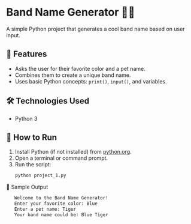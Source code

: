 # Band Name Generator 🎸🎶

A simple Python project that generates a cool band name based on user input.  

## 📌 Features
- Asks the user for their favorite color and a pet name.
- Combines them to create a unique band name.
- Uses basic Python concepts: `print()`, `input()`, and variables.

## 🛠️ Technologies Used
- Python 3

## 🚀 How to Run
1. Install Python (if not installed) from [python.org](https://www.python.org/).
2. Open a terminal or command prompt.
3. Run the script:
   ```sh
   python project_1.py

📝 Sample Output
```sh
   Welcome to the Band Name Generator!
   Enter your favorite color: Blue
   Enter a pet name: Tiger
   Your band name could be: Blue Tiger 
```
